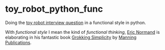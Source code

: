 # toy_robot_python_func

Doing the [toy robot interview question](https://zone.github.io/frontend/toy-robot) in a functional style in python.

With _functional style_ I mean the kind of _functional thinking_, [Eric Normand](https://ericnormand.me/) is elaborating in his fantastic book [Grokking Simplicity](https://grokkingsimplicity.com/) by [Manning Publications](https://www.manning.com/).
